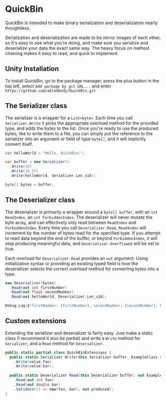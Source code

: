 # QuickBin
QuickBin is intended to make binary serialization and deserialization nearly thoughtless.

Serialization and deserialization are made to be mirror images of each other, so it's easy to see what you're doing, and make sure you serialize and deserialize your data the exact same way. The heavy focus on method chaining makes it easy to read, and quick to implement.

## Unity Installation
To install QuickBin, go to the package manager, press the plus button in the top left, select `Add package by git URL...` and enter `https://github.com/abledbody/QuickBin.git`

## The Serializer class
The serializer is a wrapper for a `List<byte>`. Each time you call `Serializer.Write` it picks the appropriate overload method for the provided type, and adds the bytes to the list. Once you're ready to use the produced bytes, like to write them to a file, you can simply put the reference to the serializer into an argument or field of type `byte[]`, and it will implicitly convert itself.
```cs
var helloWorld = "Hello, QuickBin!";

var buffer = new Serializer()
  .Write(10)
  .Write(18.5f)
  .Write(helloWorld, Serializer.Len_u16);

byte[] bytes = buffer;
```

## The Deserializer class
The deserializer is primarily a wrapper around a `byte[] buffer`, with an `int ReadIndex`, an `int ForbiddenIndex`. The deserializer will never mutate the byte array, and can effectively only read between `ReadIndex` and `ForbiddenIndex`. Every time you call `Deserializer.Read`, `ReadIndex` will increment by the number of bytes read for the specified type. If you attempt to read data beyond the end of the buffer, or beyond `ForbiddenIndex`, it will stop producing meaningful data, and `Deserializer.Overflowed` will be set to true.

Each overload for `Deserializer.Read` provides an `out` argument. Using initialization syntax or providing an existing typed field is how the deserializer selects the correct overload method for converting bytes into a type.
```cs
new Deserializer(bytes)
  .Read(out int firstNumber)
  .Read(out float secondNumber)
  .Read(out helloWorld, Deserializer.Len_u16);

Debug.Log($"firstNumber: {firstNumber}, secondNumber: {secondNumber}, helloWorld: {helloWorld}");
```

## Custom extensions
Extending the serializer and deserializer is fairly easy. Just make a static class (I recommend it also be partial) and write a `Write` method for `Serializer`, and a `Read` method for `Deserializer`.
```cs
public static partial class QuickBinExtensions {
  public static Serializer Write(this Serializer buffer, ExampleClass value) => buffer
    .Write(value.foo)
    .Write(value.bar);
  
  public static Deserializer Read(this Deserializer buffer, out ExampleClass produced) => buffer
    .Read(out int foo)
    .Read(out double bar)
    .Validate(() => new(foo, bar), out produced);
}
```
